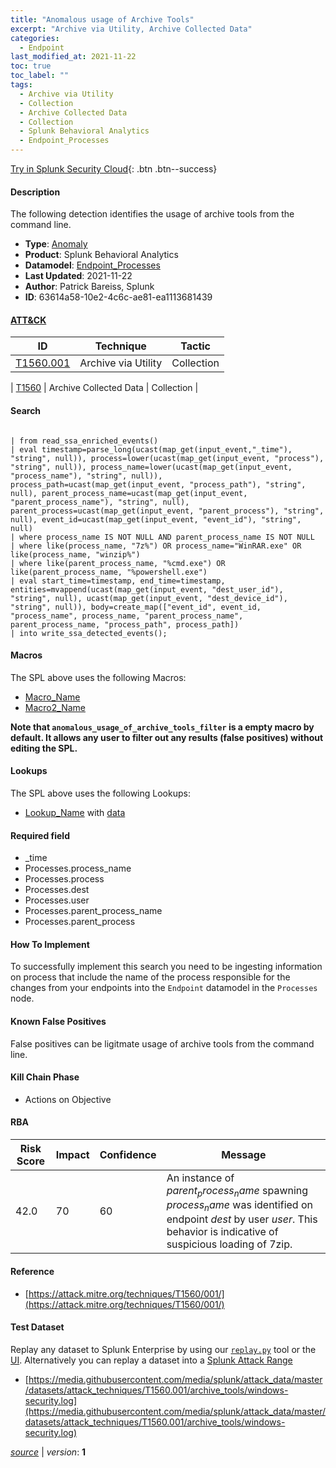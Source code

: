 ```yaml
---
title: "Anomalous usage of Archive Tools"
excerpt: "Archive via Utility, Archive Collected Data"
categories:
  - Endpoint
last_modified_at: 2021-11-22
toc: true
toc_label: ""
tags:
  - Archive via Utility
  - Collection
  - Archive Collected Data
  - Collection
  - Splunk Behavioral Analytics
  - Endpoint_Processes
---
```




[Try in Splunk Security Cloud](https://www.splunk.com/en_us/cyber-security.html){: .btn .btn--success}

#### Description

The following detection identifies the usage of archive tools from the command line.

- **Type**: [Anomaly](https://github.com/splunk/security_content/wiki/Detection-Analytic-Types)
- **Product**: Splunk Behavioral Analytics
- **Datamodel**: [Endpoint_Processes](https://docs.splunk.com/Documentation/CIM/latest/User/EndpointProcesses)
- **Last Updated**: 2021-11-22
- **Author**: Patrick Bareiss, Splunk
- **ID**: 63614a58-10e2-4c6c-ae81-ea1113681439


#### [ATT&CK](https://attack.mitre.org/)

| ID             | Technique      |  Tactic           |
| -------------- | -------------- |------------------ |
| [T1560.001](https://attack.mitre.org/techniques/T1560/001/) | Archive via Utility | Collection |

| [T1560](https://attack.mitre.org/techniques/T1560/) | Archive Collected Data | Collection |

#### Search

```

| from read_ssa_enriched_events() 
| eval timestamp=parse_long(ucast(map_get(input_event,"_time"), "string", null)), process=lower(ucast(map_get(input_event, "process"), "string", null)), process_name=lower(ucast(map_get(input_event, "process_name"), "string", null)), process_path=ucast(map_get(input_event, "process_path"), "string", null), parent_process_name=ucast(map_get(input_event, "parent_process_name"), "string", null), parent_process=ucast(map_get(input_event, "parent_process"), "string", null), event_id=ucast(map_get(input_event, "event_id"), "string", null) 
| where process_name IS NOT NULL AND parent_process_name IS NOT NULL 
| where like(process_name, "7z%") OR process_name="WinRAR.exe" OR like(process_name, "winzip%") 
| where like(parent_process_name, "%cmd.exe") OR like(parent_process_name, "%powershell.exe") 
| eval start_time=timestamp, end_time=timestamp, entities=mvappend(ucast(map_get(input_event, "dest_user_id"), "string", null), ucast(map_get(input_event, "dest_device_id"), "string", null)), body=create_map(["event_id", event_id, "process_name", process_name, "parent_process_name", parent_process_name, "process_path", process_path]) 
| into write_ssa_detected_events();
```

#### Macros
The SPL above uses the following Macros:
* [Macro_Name](https://)
* [Macro2_Name](https://)

**Note that `anomalous_usage_of_archive_tools_filter` is a empty macro by default. It allows any user to filter out any results (false positives) without editing the SPL.**

#### Lookups
The SPL above uses the following Lookups:

* [Lookup_Name]() with [data]()

#### Required field
* _time
* Processes.process_name
* Processes.process
* Processes.dest
* Processes.user
* Processes.parent_process_name
* Processes.parent_process


#### How To Implement
To successfully implement this search you need to be ingesting information on process that include the name of the process responsible for the changes from your endpoints into the `Endpoint` datamodel in the `Processes` node.

#### Known False Positives
False positives can be ligitmate usage of archive tools from the command line.

#### Kill Chain Phase
* Actions on Objective



#### RBA

| Risk Score  | Impact      | Confidence   | Message      |
| ----------- | ----------- |--------------|--------------|
| 42.0 | 70 | 60 | An instance of $parent_process_name$ spawning $process_name$ was identified on endpoint $dest$ by user $user$. This behavior is indicative of suspicious loading of 7zip. |




#### Reference

* [https://attack.mitre.org/techniques/T1560/001/](https://attack.mitre.org/techniques/T1560/001/)



#### Test Dataset
Replay any dataset to Splunk Enterprise by using our [`replay.py`](https://github.com/splunk/attack_data#using-replaypy) tool or the [UI](https://github.com/splunk/attack_data#using-ui).
Alternatively you can replay a dataset into a [Splunk Attack Range](https://github.com/splunk/attack_range#replay-dumps-into-attack-range-splunk-server)

* [https://media.githubusercontent.com/media/splunk/attack_data/master/datasets/attack_techniques/T1560.001/archive_tools/windows-security.log](https://media.githubusercontent.com/media/splunk/attack_data/master/datasets/attack_techniques/T1560.001/archive_tools/windows-security.log)



[*source*](https://github.com/splunk/security_content/tree/develop/detections/endpoint/anomalous_usage_of_archive_tools.yml) \| *version*: **1**